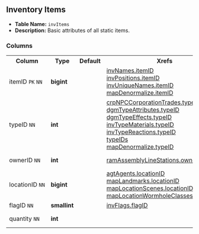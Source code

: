 ## Inventory Items

* __Table Name:__ ``invItems``
* __Description:__ Basic attributes of all static items.

### Columns

<table>
    <tbody>
        <tr>
            <th>Column</th>
            <th>Type</th>
            <th>Default</th>
            <th>Xrefs</th>
            <th>Description</th>
        </tr>
        <tr>
            <td nowrap>
                itemID
                <code title="Belongs to primary key">PK</code>
                <code title="Not Null">NN</code>
            </td>
            <td>
                <strong>bigint</strong>
            </td>
            <td></td>
            <td>
                <a href="mssql_invNames">invNames.itemID</a><br>
                <a href="mssql_invPositions">invPositions.itemID</a><br>
                <a href="mssql_invUniqueNames">invUniqueNames.itemID</a><br>
                <a href="sqlite_mapDenormalize">mapDenormalize.itemID</a>
            </td>
            <td>In-game item ID.</td>
        </tr>
        <tr>
            <td nowrap>
                typeID
                <code title="Not Null">NN</code>
            </td>
            <td>
                <strong>int</strong>
            </td>
            <td></td>
            <td>
                <a href="mssql_crpNPCCorporationTrades">crpNPCCorporationTrades.typeID</a><br>
                <a href="mssql_dgmTypeAttributes">dgmTypeAttributes.typeID</a><br>
                <a href="mssql_dgmTypeEffects">dgmTypeEffects.typeID</a><br>
                <a href="mssql_invTypeMaterials">invTypeMaterials.typeID</a><br>
                <a href="mssql_invTypeReactions">invTypeReactions.typeID</a><br>
                <a href="yaml_typeIDs">typeIDs</a><br>
                <a href="sqlite_mapDenormalize">mapDenormalize.typeID</a>
            </td>
            <td>Type of in-game item.</td>
        </tr>
        <tr>
            <td nowrap>
                ownerID
                <code title="Not Null">NN</code>
            </td>
            <td>
                <strong>int</strong>
            </td>
            <td></td>
            <td>
                <a href="mssql_ramAssemblyLineStations">ramAssemblyLineStations.ownerID</a>
            </td>
            <td>Item owner ID.</td>
        </tr>
        <tr>
            <td nowrap>
                locationID
                <code title="Not Null">NN</code>
            </td>
            <td>
                <strong>bigint</strong>
            </td>
            <td></td>
            <td>
                <a href="mssql_agtAgents">agtAgents.locationID</a><br>
                <a href="sqlite_mapLandmarks">mapLandmarks.locationID</a><br>
                <a href="sqlite_mapLocationScenes">mapLocationScenes.locationID</a><br>
                <a href="sqlite_mapLocationWormholeClasses">mapLocationWormholeClasses.locationID</a><br>
            </td>
            <td>Item location ID.</td>
        </tr>
        <tr>
            <td nowrap>
                flagID
                <code title="Not Null">NN</code>
            </td>
            <td>
                <strong>smallint</strong>
            </td>
            <td></td>
            <td>
                <a href="mssql_invFlags">invFlags.flagID</a>
            </td>
            <td>Item flags.</td>
        </tr>
        <tr>
            <td nowrap>
                quantity
                <code title="Not Null">NN</code>
            </td>
            <td>
                <strong>int</strong>
            </td>
            <td></td>
            <td></td>
            <td>Item quantity.</td>
        </tr>
    </tbody>
</table>
